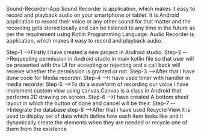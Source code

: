Sound-Recorder-App
Sound Recorder is application, which makes it easy to record and playback audio on your smartphone or tablet. It is Android application to record their voice or any other sound for that matter and the recording gets stored locally and can be listened to any time in the future as per the requirement using Kotlin Programming Language. Audio Recorder is application, which makes it easy to record and playback audio.

Step-1 -->Firstly I have created a new project in Android studio.
Step-2 -->Requesting permission in Android studio in main kotlin file so that user will be presented with the UI for accepting or rejecting and a call back will receive whether the permission is granted or not.
Step-3 -->After that i have done code for Media recorder. 
Step-4 -->I have used timer with handler in media recorder 
Step-5 -->To do a waveform of recording our voice i have implement custom view using canvas.Canvas is a class in Android that performs 2D drawing on screen. 
Step-6 -->I have created A bottom sheet layout in which the button of done and cancel will be their.
Step-7 -->Integrate the database
step-8 -->After that i have used RecyclerView.It is used to display set of data which define how each item looks like and it dynamically create the elements when they are needed or recycle one of them from the existence 
